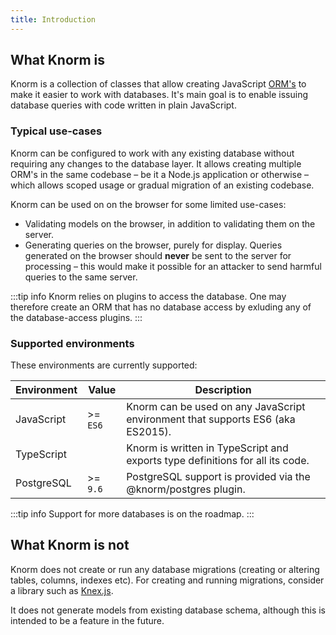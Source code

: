 ```yaml
---
title: Introduction
---
```


## What Knorm is

Knorm is a collection of classes that allow creating JavaScript
[ORM's](https://en.wikipedia.org/wiki/Object-relational_mapping) to make it
easier to work with databases. It's main goal is to enable issuing database
queries with code written in plain JavaScript.

### Typical use-cases

Knorm can be configured to work with any existing database without requiring any
changes to the database layer. It allows creating multiple ORM's in the same
codebase – be it a Node.js application or otherwise – which allows scoped usage
or gradual migration of an existing codebase.

Knorm can be used on on the browser for some limited use-cases:

- Validating models on the browser, in addition to validating them on the
  server.
- Generating queries on the browser, purely for display. Queries generated on
  the browser should **never** be sent to the server for processing – this would make it possible for an attacker to send harmful queries to the same server.

:::tip info
Knorm relies on plugins to access the database. One may therefore create an ORM
that has no database access by exluding any of the database-access plugins.
:::

### Supported environments

These environments are currently supported:

<!-- TODO: add link to @knorm/postgres -->

| Environment | Value    | Description                                                                     |
| ----------- | -------- | ------------------------------------------------------------------------------- |
| JavaScript  | >= `ES6` | Knorm can be used on any JavaScript environment that supports ES6 (aka ES2015). |
| TypeScript  |          | Knorm is written in TypeScript and exports type definitions for all its code.   |
| PostgreSQL  | >= `9.6` | PostgreSQL support is provided via the @knorm/postgres plugin.                  |

:::tip info
Support for more databases is on the roadmap.
:::

## What Knorm is not

Knorm does not create or run any database migrations (creating or altering
tables, columns, indexes etc). For creating and running migrations,
consider a library such as [Knex.js](http://knexjs.org).

It does not generate models from existing database schema, although this is
intended to be a feature in the future.
